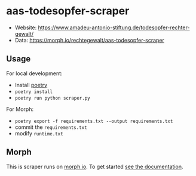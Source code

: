 # aas-todesopfer-scraper

-   Website: <https://www.amadeu-antonio-stiftung.de/todesopfer-rechter-gewalt/>
-   Data: <https://morph.io/rechtegewalt/aas-todesopfer-scraper>

## Usage

For local development:

-   Install [poetry](https://python-poetry.org/)
-   `poetry install`
-   `poetry run python scraper.py`

For Morph:

-   `poetry export -f requirements.txt --output requirements.txt`
-   commit the `requirements.txt`
-   modify `runtime.txt`

## Morph

This is scraper runs on [morph.io](https://morph.io). To get started [see the documentation](https://morph.io/documentation).
